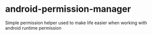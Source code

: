 # android-permission-manager
Simple permission helper used to make life easier when working with android runtime permission
